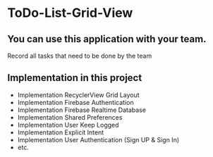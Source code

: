 # ToDo-List-Grid-View


## You can use this application with your team.

Record all tasks that need to be done by the team



## Implementation in this project
 + Implementation RecyclerView Grid Layout
 + Implementation Firebase Authentication
 + Implementation Firebase Realtime Database
 + Implementation Shared Preferences
 + Implementation User Keep Logged
 + Implementation Explicit Intent
 + Implementation User Authentication (Sign UP & Sign In)
 + etc.


